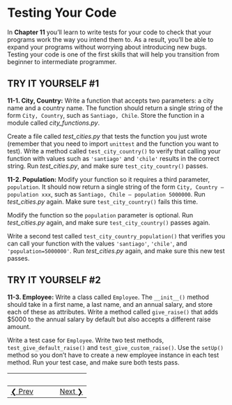# Testing Your Code 
In **Chapter 11** you’ll learn to write tests for your code to check that your programs work the way you intend them to. As a result, you’ll be able to expand your programs without worrying about introducing new bugs. Testing your code is one of the first skills that will help you transition from beginner to intermediate programmer.

<span id="page_222"></span>

TRY IT YOURSELF \#1
-------------------

<span id="ch11exe1"></span>**11-1. City, Country:** Write a function that accepts two parameters: a city name and a country name. The function should return a single string of the form `City, Country`, such as `Santiago, Chile`. Store the function in a module called *city_functions.py*.

Create a file called *test_cities.py* that tests the function you just wrote (remember that you need to import `unittest` and the function you want to test). Write a method called `test_city_country()` to verify that calling your function with values such as `'santiago'` and `'chile'` results in the correct string. Run *test_cities.py*, and make sure `test_city_country()` passes.

<span id="ch11exe2"></span>**11-2. Population:** Modify your function so it requires a third parameter, `population`. It should now return a single string of the form `City, Country – population xxx`, such as `Santiago, Chile – population 5000000`. Run *test_cities.py* again. Make sure `test_city_country()` fails this time.

Modify the function so the `population` parameter is optional. Run *test_cities.py* again, and make sure `test_city_country()` passes again.

Write a second test called `test_city_country_population()` that verifies you can call your function with the values `'santiago'`,
`'chile'`, and `'population=5000000'`. Run *test_cities.py* again, and make sure this new test passes.

TRY IT YOURSELF \#2
-------------------

<span id="ch11exe3"></span>**11-3. Employee:** Write a class called `Employee`. The `__init__()` method should take in a first name, a last name, and an annual salary, and store each of these as attributes. Write a method called `give_raise()` that adds \$5000 to the annual salary by default but also accepts a different raise amount.

Write a test case for `Employee`. Write two test methods,
`test_give_default_raise()` and `test_give_custom_raise()`. Use the `setUp()` method so you don’t have to create a new employee instance in each test method. Run your test case, and make sure both tests pass.

&nbsp; | &nbsp; | &nbsp; | &nbsp;
----|----|----|----
[&#10094; Prev](../pcc-chapter-10)| &nbsp; | &nbsp; | &nbsp;[Next &#10095;](../pcc-chapter-12)
